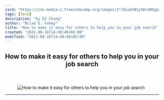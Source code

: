 ```yaml
---
card: "https://cdn-media-1.freecodecamp.org/images/1*l8Lw5UB1y3WroNKgqxyNJg.jpeg"
tags: [Tech]
description: "by DJ Chung"
author: "Milad E. Fahmy"
title: "How to make it easy for others to help you in your job search"
created: "2021-08-16T14:40:46+02:00"
modified: "2021-08-16T14:40:46+02:00"
---
```

<div class="site-wrapper">
<main id="site-main" class="site-main outer">
<div class="inner">
<article class="post-full post tag-tech tag-startup tag-life-lessons tag-education tag-self-improvement ">
<header class="post-full-header">
<h1 class="post-full-title">How to make it easy for others to help you in your job search</h1>
</header>
<figure class="post-full-image">
<picture>
<source media="(max-width: 700px)" sizes="1px" srcset="data:image/gif;base64,R0lGODlhAQABAIAAAAAAAP///yH5BAEAAAAALAAAAAABAAEAAAIBRAA7 1w">
<source media="(min-width: 701px)" sizes="(max-width: 800px) 400px,
(max-width: 1170px) 700px,
1400px" srcset="https://cdn-media-1.freecodecamp.org/images/1*l8Lw5UB1y3WroNKgqxyNJg.jpeg 300w,
https://cdn-media-1.freecodecamp.org/images/1*l8Lw5UB1y3WroNKgqxyNJg.jpeg 600w,
https://cdn-media-1.freecodecamp.org/images/1*l8Lw5UB1y3WroNKgqxyNJg.jpeg 1000w,
https://cdn-media-1.freecodecamp.org/images/1*l8Lw5UB1y3WroNKgqxyNJg.jpeg 2000w">
<img onerror="this.style.display='none'" src="https://cdn-media-1.freecodecamp.org/images/1*l8Lw5UB1y3WroNKgqxyNJg.jpeg" alt="How to make it easy for others to help you in your job search">
</picture>
</figure>
<section class="post-full-content">
<div class="post-content medium-migrated-article">
</div>
<hr>
</section>
</article>
</div>
</main>
</div>
<!-- Google Tag Manager (noscript) -->
<!-- End Google Tag Manager (noscript) -->
